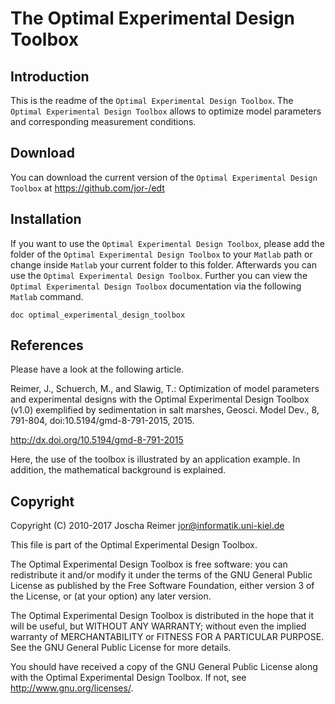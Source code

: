 # The Optimal Experimental Design Toolbox

## Introduction

This is the readme of the `Optimal Experimental Design Toolbox`. The `Optimal Experimental
Design Toolbox` allows to optimize model parameters and corresponding
measurement conditions.


## Download

You can download the current version of the `Optimal Experimental Design Toolbox`
at <https://github.com/jor-/edt>


## Installation

If you want to use the `Optimal Experimental Design Toolbox`, please add the
folder of the `Optimal Experimental Design Toolbox` to your `Matlab` path or
change inside `Matlab` your current folder to this folder. Afterwards you
can use the `Optimal Experimental Design Toolbox`. Further you can view the
`Optimal Experimental Design Toolbox` documentation via the following `Matlab`
command.

`doc optimal_experimental_design_toolbox`


## References 

Please have a look at the following article.

Reimer, J., Schuerch, M., and Slawig, T.: Optimization of model parameters and experimental designs with the Optimal Experimental Design Toolbox (v1.0) exemplified by sedimentation in salt marshes, Geosci. Model Dev., 8, 791-804, doi:10.5194/gmd-8-791-2015, 2015.

<http://dx.doi.org/10.5194/gmd-8-791-2015>

Here, the use of the toolbox is illustrated by an application example. In addition, the mathematical background is explained.



## Copyright

Copyright (C) 2010-2017 Joscha Reimer jor@informatik.uni-kiel.de

This file is part of the Optimal Experimental Design Toolbox.

The Optimal Experimental Design Toolbox is free software: you can redistribute
it and/or modify it under the terms of the GNU General Public License
as published by the Free Software Foundation, either version 3 of the
License, or (at your option) any later version.

The Optimal Experimental Design Toolbox is distributed in the hope that it will
be useful, but WITHOUT ANY WARRANTY; without even the implied warranty
of MERCHANTABILITY or FITNESS FOR A PARTICULAR PURPOSE. See the
GNU General Public License for more details.

You should have received a copy of the GNU General Public License
along with the Optimal Experimental Design Toolbox. If not, see
<http://www.gnu.org/licenses/>.


